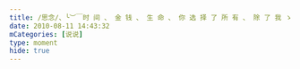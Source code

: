 ```yaml
---
title: /思念/、╰︶￣时 间 、 金 钱 、 生 命 、 你 选 择 了 所 有 、 除 了 我 ゝ
date: 2010-08-11 14:43:32
mCategories: [说说]
type: moment
hide: true
---
```


